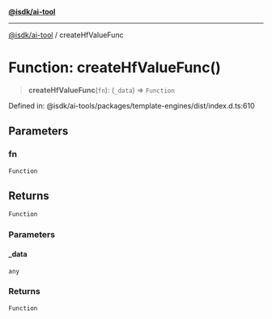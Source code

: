 [**@isdk/ai-tool**](../README.md)

***

[@isdk/ai-tool](../globals.md) / createHfValueFunc

# Function: createHfValueFunc()

> **createHfValueFunc**(`fn`): (`_data`) => `Function`

Defined in: @isdk/ai-tools/packages/template-engines/dist/index.d.ts:610

## Parameters

### fn

`Function`

## Returns

`Function`

### Parameters

#### \_data

`any`

### Returns

`Function`
